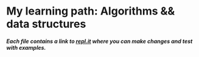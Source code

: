 # My learning path: Algorithms && data structures

##### Each file contains a link to [repl.it](https://repl.it/) where you can make changes and test with examples.
